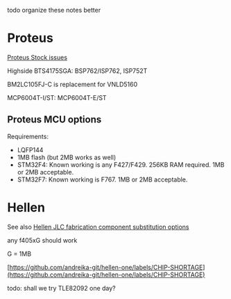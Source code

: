 todo organize these notes better

# Proteus

[Proteus Stock issues](https://rusefi.com/forum/viewtopic.php?p=41539#p41539)

Highside BTS4175SGA: BSP762/ISP762, ISP752T

BM2LC105FJ-C is replacement for VNLD5160

MCP6004T-I/ST: MCP6004T-E/ST

## Proteus MCU options

Requirements:
- LQFP144 
- 1MB flash (but 2MB works as well)
- STM32F4: Known working is any F427/F429.  256KB RAM required. 1MB or 2MB acceptable.
- STM32F7: Known working is F767. 1MB or 2MB acceptable.

# Hellen

See also [Hellen JLC fabrication component substitution options](https://github.com/andreika-git/hellen-one/wiki/JLC-fabrication-component-substitution-options)

any f405xG should work

G = 1MB

[https://github.com/andreika-git/hellen-one/labels/CHIP-SHORTAGE](https://github.com/andreika-git/hellen-one/labels/CHIP-SHORTAGE)

todo:
shall we try TLE82092 one day?
